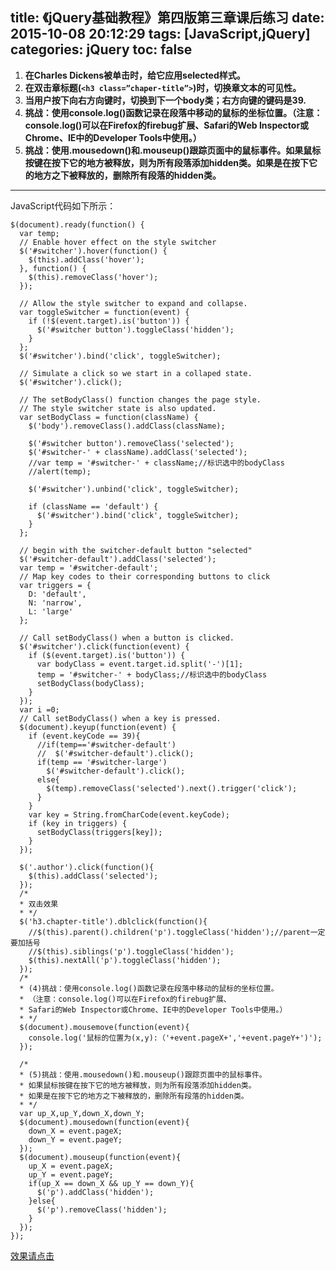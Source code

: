 title: 《jQuery基础教程》第四版第三章课后练习
date: 2015-10-08 20:12:29
tags: [JavaScript,jQuery]
categories: jQuery
toc: false 
---
1. **在Charles Dickens被单击时，给它应用selected样式。**
2. **在双击章标题(`<h3 class=”chaper-title”>`)时，切换章文本的可见性。**
3. **当用户按下向右方向键时，切换到下一个body类；右方向键的键码是39.**
4. **挑战：使用console.log()函数记录在段落中移动的鼠标的坐标位置。（注意：console.log()可以在Firefox的firebug扩展、Safari的Web Inspector或Chrome、IE中的Developer Tools中使用。）**
5. **挑战：使用.mousedown()和.mouseup()跟踪页面中的鼠标事件。如果鼠标按键在按下它的地方被释放，则为所有段落添加hidden类。如果是在按下它的地方之下被释放的，删除所有段落的hidden类。**

____________________________

JavaScript代码如下所示：

```
$(document).ready(function() {
  var temp;
  // Enable hover effect on the style switcher
  $('#switcher').hover(function() {
    $(this).addClass('hover');
  }, function() {
    $(this).removeClass('hover');
  });

  // Allow the style switcher to expand and collapse.
  var toggleSwitcher = function(event) {
    if (!$(event.target).is('button')) {
      $('#switcher button').toggleClass('hidden');
    }
  };
  $('#switcher').bind('click', toggleSwitcher);

  // Simulate a click so we start in a collaped state.
  $('#switcher').click();

  // The setBodyClass() function changes the page style.
  // The style switcher state is also updated.
  var setBodyClass = function(className) {
    $('body').removeClass().addClass(className);

    $('#switcher button').removeClass('selected');
    $('#switcher-' + className).addClass('selected');
    //var temp = '#switcher-' + className;//标识选中的bodyClass
    //alert(temp);

    $('#switcher').unbind('click', toggleSwitcher);

    if (className == 'default') {
      $('#switcher').bind('click', toggleSwitcher);
    }
  };

  // begin with the switcher-default button "selected"
  $('#switcher-default').addClass('selected');
  var temp = '#switcher-default';
  // Map key codes to their corresponding buttons to click
  var triggers = {
    D: 'default',
    N: 'narrow',
    L: 'large'
  };

  // Call setBodyClass() when a button is clicked.
  $('#switcher').click(function(event) {
    if ($(event.target).is('button')) {
      var bodyClass = event.target.id.split('-')[1];
      temp = '#switcher-' + bodyClass;//标识选中的bodyClass
      setBodyClass(bodyClass);
    }
  });
  var i =0;
  // Call setBodyClass() when a key is pressed.
  $(document).keyup(function(event) {
    if (event.keyCode == 39){
      //if(temp=='#switcher-default')
      //  $('#switcher-default').click();
      if(temp == '#switcher-large')
        $('#switcher-default').click();
      else{
        $(temp).removeClass('selected').next().trigger('click');
      }
    }
    var key = String.fromCharCode(event.keyCode);
    if (key in triggers) {
      setBodyClass(triggers[key]);
    }
  });

  $('.author').click(function(){
    $(this).addClass('selected');
  });
  /*
  * 双击效果
  * */
  $('h3.chapter-title').dblclick(function(){
    //$(this).parent().children('p').toggleClass('hidden');//parent一定要加括号
    //$(this).siblings('p').toggleClass('hidden');
    $(this).nextAll('p').toggleClass('hidden');
  });
  /*
  * (4)挑战：使用console.log()函数记录在段落中移动的鼠标的坐标位置。
  * （注意：console.log()可以在Firefox的firebug扩展、
  * Safari的Web Inspector或Chrome、IE中的Developer Tools中使用。）
  * */
  $(document).mousemove(function(event){
    console.log('鼠标的位置为(x,y):（'+event.pageX+','+event.pageY+')');
  });

  /*
  * (5)挑战：使用.mousedown()和.mouseup()跟踪页面中的鼠标事件。
  * 如果鼠标按键在按下它的地方被释放，则为所有段落添加hidden类。
  * 如果是在按下它的地方之下被释放的，删除所有段落的hidden类。
  * */
  var up_X,up_Y,down_X,down_Y;
  $(document).mousedown(function(event){
    down_X = event.pageX;
    down_Y = event.pageY;
  });
  $(document).mouseup(function(event){
    up_X = event.pageX;
    up_Y = event.pageY;
    if(up_X == down_X && up_Y == down_Y){
      $('p').addClass('hidden');
    }else{
      $('p').removeClass('hidden');
    }
  });
});

```
[效果请点击](http://www.cdyjy.uestc.edu.cn/uestc_la/jQuery/chapter3/index.html)